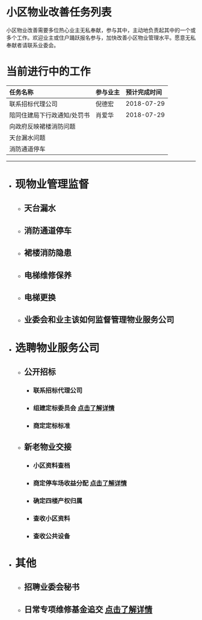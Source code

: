 # 小区物业改善任务列表

小区物业改善需要多位热心业主无私奉献，参与其中，主动地负责起其中的一个或多个工作。欢迎业主或住户踊跃报名参与，加快改善小区物业管理水平。愿意无私奉献者请联系业委会。

# 当前进行中的工作

| 任务名称        | 参与业主         | 预计完成时间 |
|:-------------|:------------------|:------|
| 联系招标代理公司| 倪德宏 | 2018-07-29  |
| 陪同住建局下行政通知/处罚书 | 肖爱华   | 2018-07-29  |
| 向政府反映裙楼消防问题 | | |
| 天台漏水问题| | |
| 消防通道停车 | | |

***


- # 现物业管理监督

  - ## 天台漏水

  - ## 消防通道停车

  - ## 裙楼消防隐患

  - ## 电梯维修保养

  - ## 电梯更换
  
  - ## 业委会和业主该如何监督管理物业服务公司

- # 选聘物业服务公司

  - ## 公开招标

    - ### 联系招标代理公司

    - ### 组建定标委员会 [点击了解详情](./dingbiaoweiyuanhui.html)

    - ### 商定定标标准

  - ## 新老物业交接

    - ### 小区资料查档

    - ### 商定停车场收益分配 [点击了解详情](./carpark-benifit.html)

    - ### 确定四楼产权归属

    - ### 查收小区资料

    - ### 查收公共设备

- # 其他

  - ## 招聘业委会秘书

  - ## 日常专项维修基金追交 [点击了解详情](./maintenance-fund.html)
